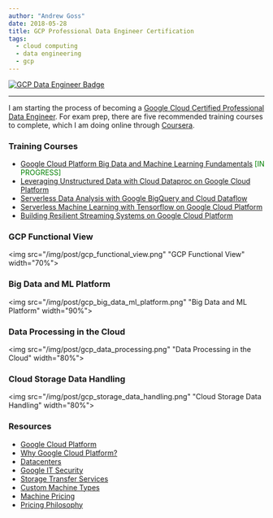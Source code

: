 ```yaml
---
author: "Andrew Goss"
date: 2018-05-28
title: GCP Professional Data Engineer Certification
tags:
  - cloud computing
  - data engineering
  - gcp
---
```

<a href="https://cloud.google.com/certification/data-engineer" target=_><img src="/img/post/gcp_data_engineer_badge.png" alt="GCP Data Engineer Badge"></a><br>
<hr>

I am starting the process of becoming a <a href="https://cloud.google.com/certification/data-engineer" target=_>Google Cloud Certified Professional Data Engineer</a>. For exam prep, there are five recommended training courses to complete, which I am doing online through <a href="https://www.coursera.org/specializations/gcp-data-machine-learning" target=_>Coursera</a>.

### Training Courses
* <a href="https://www.coursera.org/learn/gcp-big-data-ml-fundamentals" target=_>Google Cloud Platform Big Data and Machine Learning Fundamentals</a> <font color="green">[IN PROGRESS]</font>
* <a href="https://www.coursera.org/learn/leveraging-unstructured-data-dataproc-gcp" target=_>Leveraging Unstructured Data with Cloud Dataproc on Google Cloud Platform</a>
* <a href="https://www.coursera.org/learn/serverless-data-analysis-bigquery-cloud-dataflow-gcp" target=_>Serverless Data Analysis with Google BigQuery and Cloud Dataflow</a>
* <a href="https://www.coursera.org/learn/serverless-machine-learning-gcp" target=_>Serverless Machine Learning with Tensorflow on Google Cloud Platform</a>
* <a href="https://www.coursera.org/learn/building-resilient-streaming-systems-gcp" target=_>Building Resilient Streaming Systems on Google Cloud Platform</a>

### GCP Functional View
<img src="/img/post/gcp_functional_view.png" "GCP Functional View" width="70%">

### Big Data and ML Platform
<img src="/img/post/gcp_big_data_ml_platform.png" "Big Data and ML Platform" width="90%">

### Data Processing in the Cloud
<img src="/img/post/gcp_data_processing.png" "Data Processing in the Cloud" width="80%">

### Cloud Storage Data Handling
<img src="/img/post/gcp_storage_data_handling.png" "Cloud Storage Data Handling" width="80%">

### Resources
* <a href="https://cloud.google.com" target=_>Google Cloud Platform</a>
* <a href="https://cloud.google.com/why-google" target=_>Why Google Cloud Platform?</a>
* <a href="https://www.google.com/about/datacenters" target=_>Datacenters</a>
* <a href="https://cloud.google.com/files/Google-CommonSecurity-WhitePaper-v1.4.pdf" target=_>Google IT Security</a>
* <a href="https://cloud.google.com/storage/transfer" target=_>Storage Transfer Services</a>
* <a href="https://cloud.google.com/custom-machine-types" target=_>Custom Machine Types</a>
* <a href="https://cloud.google.com/compute/pricing" target=_>Machine Pricing</a>
* <a href="https://cloud.google.com/pricing/philosophy" target=_>Pricing Philosophy</a>
<br class="custom">
